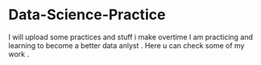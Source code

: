 # Data-Science-Practice
I will upload some practices and stuff i make overtime 
I am practicing and learning to become a better data anlyst . Here u can check some of my work .
